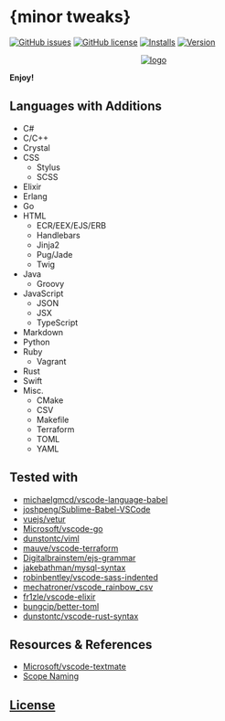 # {minor tweaks}
[![GitHub issues](https://img.shields.io/github/issues/dunstontc/dark-plus-syntax.svg)](https://github.com/dunstontc/dark-plus-syntax/issues)
[![GitHub license](https://img.shields.io/badge/license-MIT-blue.svg)](https://github.com/dunstontc/dark-plus-syntax/blob/master/LICENSE)
[![Installs](https://vsmarketplacebadge.apphb.com/installs-short/dunstontc.dark-plus-syntax.svg?style=flat&color=blue)](https://marketplace.visualstudio.com/items?itemName=dunstontc.dark-plus-syntax)
[![Version](https://vsmarketplacebadge.apphb.com/version-short/dunstontc.dark-plus-syntax.svg?style=flat&color=blue)](https://marketplace.visualstudio.com/items?itemName=dunstontc.dark-plus-syntax)

<div align="center">
    <a href="https://github.com/Microsoft/vscode">
        <img src="https://raw.githubusercontent.com/dunstontc/dark-plus-syntax/master/assets/512.png" alt="logo">
    </a>
</div>

**Enjoy!**

## Languages with Additions
- C#
- C/C++
- Crystal
- CSS
  - Stylus
  - SCSS
- Elixir
- Erlang
- Go
- HTML
  - ECR/EEX/EJS/ERB
  - Handlebars
  - Jinja2
  - Pug/Jade
  - Twig
- Java
  - Groovy
- JavaScript
  - JSON
  - JSX
  - TypeScript
- Markdown
- Python
- Ruby
  - Vagrant
- Rust
- Swift
- Misc.
  - CMake
  - CSV
  - Makefile
  - Terraform
  - TOML
  - YAML

## Tested with
- [michaelgmcd/vscode-language-babel](https://github.com/michaelgmcd/vscode-language-babel)
- [joshpeng/Sublime-Babel-VSCode](https://github.com/joshpeng/Sublime-Babel-VSCode)
- [vuejs/vetur](https://github.com/vuejs/vetur)
- [Microsoft/vscode-go](https://github.com/Microsoft/vscode-go)
- [dunstontc/viml](https://github.com/dunstontc/viml)
- [mauve/vscode-terraform](https://github.com/mauve/vscode-terraform)
- [Digitalbrainstem/ejs-grammar](https://github.com/Digitalbrainstem/ejs-grammar)
- [jakebathman/mysql-syntax](https://github.com/jakebathman/mysql-syntax)
- [robinbentley/vscode-sass-indented](https://github.com/robinbentley/vscode-sass-indented)
- [mechatroner/vscode_rainbow_csv](https://github.com/mechatroner/vscode_rainbow_csv)
- [fr1zle/vscode-elixir](https://github.com/fr1zle/vscode-elixir)
- [bungcip/better-toml](https://github.com/bungcip/better-toml)
- [dunstontc/vscode-rust-syntax](https://github.com/dunstontc/vscode-rust-syntax)


## Resources & References
- [Microsoft/vscode-textmate](https://github.com/Microsoft/vscode-textmate)
- [Scope Naming](https://www.sublimetext.com/docs/3/scope_naming.html)

## [License](https://github.com/dunstontc/dark-plus-syntax/blob/master/LICENSE)


